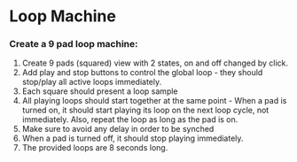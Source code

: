 # Loop Machine

### Create a 9 pad loop machine:

1. Create 9 pads (squared) view with 2 states, on and off changed by click.
2. Add play and stop buttons to control the global loop - they should stop/play all active loops immediately.
3. Each square should present a loop sample
4. All playing loops should start together at the same point - When a pad is turned on, it should start playing its loop on the next loop cycle, not immediately. Also, repeat the
   loop as long as the pad is on.
5. Make sure to avoid any delay in order to be synched
6. When a pad is turned off, it should stop playing immediately.
7. The provided loops are 8 seconds long.
